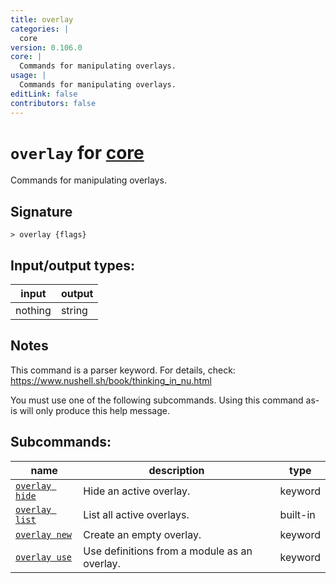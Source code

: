 ```yaml
---
title: overlay
categories: |
  core
version: 0.106.0
core: |
  Commands for manipulating overlays.
usage: |
  Commands for manipulating overlays.
editLink: false
contributors: false
---
```

<!-- This file is automatically generated. Please edit the command in https://github.com/nushell/nushell instead. -->

# `overlay` for [core](/commands/categories/core.md)

<div class='command-title'>Commands for manipulating overlays.</div>

## Signature

```> overlay {flags} ```


## Input/output types:

| input   | output |
| ------- | ------ |
| nothing | string |
## Notes
This command is a parser keyword. For details, check:
  https://www.nushell.sh/book/thinking_in_nu.html

  You must use one of the following subcommands. Using this command as-is will only produce this help message.

## Subcommands:

| name                                             | description                                  | type     |
| ------------------------------------------------ | -------------------------------------------- | -------- |
| [`overlay hide`](/commands/docs/overlay_hide.md) | Hide an active overlay.                      | keyword  |
| [`overlay list`](/commands/docs/overlay_list.md) | List all active overlays.                    | built-in |
| [`overlay new`](/commands/docs/overlay_new.md)   | Create an empty overlay.                     | keyword  |
| [`overlay use`](/commands/docs/overlay_use.md)   | Use definitions from a module as an overlay. | keyword  |